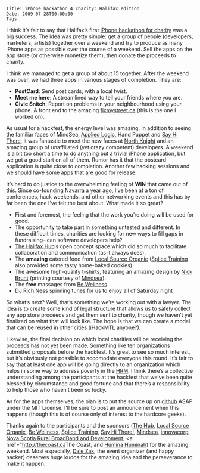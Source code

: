     Title: iPhone hackathon 4 charity: Halifax edition
    Date: 2009-07-28T00:00:00
    Tags: 


I think it&#8217;s fair to say that Halifax&#8217;s first [iPhone hackathon for charity][1] was a big success. The idea was pretty simple: get a group of people (developers, marketers, artists) together over a weekend and try to produce as many iPhone apps as possible over the course of a weekend. Sell the apps on the app store (or otherwise monetize them), then donate the proceeds to charity.

I think we managed to get a group of about 15 together. After the weekend was over, we had three apps in various stages of completion. They are:

  * **PostCard**: Send post cards, with a local twist.
  * **Meet me here**: A streamlined way to tell your friends where you are.
  * **Civic Snitch**: Report on problems in your neighbourhood using your phone. A front end to the amazing [fixmystreet.ca][2] (this is the one I worked on). 

As usual for a hackfest, the energy level was amazing. In addition to seeing the familiar faces of MindSea, [Applied Logic][3], Hand Puppet and [Say Hi There][4], it was fantastic to meet the new faces at [North Knight][5] and an amazing group of unaffiliated (yet crazy competent) developers. A weekend is a bit too short a time to do anything but a trivial iPhone application, but we got a good start on all of them. Rumor has it that the postcard application is quite close to completion. Another few hacking sessions and we should have some apps that are good for release.

It&#8217;s hard to do justice to the overwhelming feeling of **WIN** that came out of this. Since co-founding [Navarra][6] a year ago, I&#8217;ve been at a ton of conferences, hack weekends, and other networking events and this has by far been the one I&#8217;ve felt the best about. What made it so great?

  * First and foremost, the feeling that the work you&#8217;re doing will be used for good.
  * The opportunity to take part in something untested and different. In these difficult times, charities are looking for new ways to fill gaps in fundraising&#8211; can software developers help?
  * [The Halifax Hub][7]&#8216;s open concept space which did so much to facilitate collaboration and communication (as it always does).
  * The **amazing** catered food from [Local Source Organic][8] ([Splice Training][9] also provided some tasty home-baked cookies).
  * The awesome high-quality t-shirts, featuring an amazing design by [Nick Brunt][10] (printing courtesy of [Mindsea][11]).
  * The **free** massages from [Be Wellness][12].
  * DJ Rich.Ness spinning tunes for us to enjoy all of Saturday night

So what&#8217;s next? Well, that&#8217;s something we&#8217;re working out with a lawyer.  The idea is to create some kind of legal structure that allows us to safely collect any app store proceeds and get them sent to charity, though we haven&#8217;t yet finalized on what that will look like. The hope is that we can create a model that can be reused in other cities (iHackMTL anyone?).

Likewise, the final decision on which local charities will be receiving the proceeds has not yet been made. Something like ten organizations submitted proposals before the hackfest. It&#8217;s great to see so much interest, but it&#8217;s obviously not possible to accomodate everyone this round. It&#8217;s fair to say that at least one app will be going directly to an organization which helps in some way to address poverty in the [HRM][13]. I think there&#8217;s a collective understanding among the participants at the hackfest that we&#8217;ve been quite blessed by circumstance and good fortune and that there&#8217;s a responsibility to help those who haven&#8217;t been so lucky.

As for the apps themselves, the plan is to put the source up on [github][14] ASAP under the MIT License. I&#8217;ll be sure to post an announcement when this happens (though this is of course only of interest to the hardcore geeks).

Thanks again to the participants and the sponsors ([The Hub][15], [Local Source Organic][8], [Be Wellness][12], [Splice Training][9], [Say Hi There!][4], [Mindsea][11], [innovacorp][16], [Nova Scotia Rural BroadBand and Development][17], <a href="http://thecoast.ca</a>The Coast</a>, and [Humina Huminah][18]) for the amazing weekend. Most especially, [Dale Zak][19], the event organizer (and happy hacker) deserves huge kudos for the amazing idea and the perseverance to make it happen.

 [1]: http://ihackhfx.com
 [2]: http://fixmystreet.ca
 [3]: http://appliedlogic.ca
 [4]: http://sayhithere.ca
 [5]: http://www.northknight.ca
 [6]: http://navarra.ca
 [7]: http://thehubhalifax.ca
 [8]: http://www.thecoast.ca/halifax/local_source_market/Location?oid=980416
 [9]: http://www.splicetraining.ca/
 [10]: http://www.bruntdesign.com/
 [11]: http://mindsea.com
 [12]: http://www.bemassagetherapy.com/
 [13]: http://halifax.ca
 [14]: http://github.com
 [15]: thehubhalifax.ca
 [16]: http://innovacorp.ca/
 [17]: http://www.gov.ns.ca/econ/broadband/
 [18]: http://www.huminahuminah.com/
 [19]: http://dalezak.ca